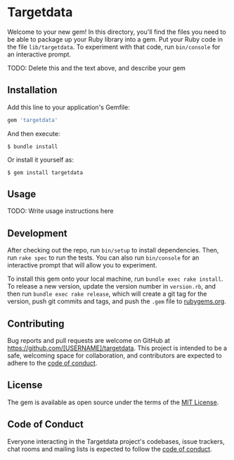 # Targetdata

Welcome to your new gem! In this directory, you'll find the files you need to be able to package up your Ruby library into a gem. Put your Ruby code in the file `lib/targetdata`. To experiment with that code, run `bin/console` for an interactive prompt.

TODO: Delete this and the text above, and describe your gem

## Installation

Add this line to your application's Gemfile:

```ruby
gem 'targetdata'
```

And then execute:

    $ bundle install

Or install it yourself as:

    $ gem install targetdata

## Usage

TODO: Write usage instructions here

## Development

After checking out the repo, run `bin/setup` to install dependencies. Then, run `rake spec` to run the tests. You can also run `bin/console` for an interactive prompt that will allow you to experiment.

To install this gem onto your local machine, run `bundle exec rake install`. To release a new version, update the version number in `version.rb`, and then run `bundle exec rake release`, which will create a git tag for the version, push git commits and tags, and push the `.gem` file to [rubygems.org](https://rubygems.org).

## Contributing

Bug reports and pull requests are welcome on GitHub at https://github.com/[USERNAME]/targetdata. This project is intended to be a safe, welcoming space for collaboration, and contributors are expected to adhere to the [code of conduct](https://github.com/[USERNAME]/targetdata/blob/master/CODE_OF_CONDUCT.md).


## License

The gem is available as open source under the terms of the [MIT License](https://opensource.org/licenses/MIT).

## Code of Conduct

Everyone interacting in the Targetdata project's codebases, issue trackers, chat rooms and mailing lists is expected to follow the [code of conduct](https://github.com/[USERNAME]/targetdata/blob/master/CODE_OF_CONDUCT.md).
